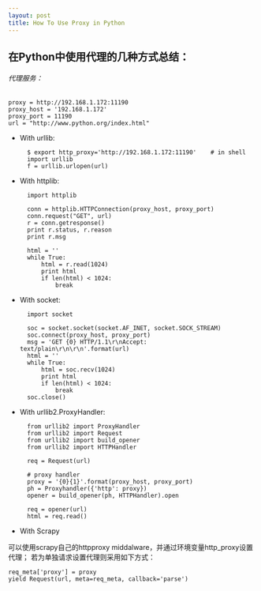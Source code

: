 ```yaml
---
layout: post
title: How To Use Proxy in Python
---
```


## 在Python中使用代理的几种方式总结：

###### 代理服务：
    
    proxy = http://192.168.1.172:11190
    proxy_host = '192.168.1.172'
    proxy_port = 11190
    url = "http://www.python.org/index.html"


* With urllib:

		$ export http_proxy='http://192.168.1.172:11190'    # in shell
		import urllib
		f = urllib.urlopen(url)
    

* With httplib:
    
    
    	import httplib

    	conn = httplib.HTTPConnection(proxy_host, proxy_port)
    	conn.request("GET", url)
    	r = conn.getresponse()
    	print r.status, r.reason
    	print r.msg

    	html = ''
    	while True:
        	html = r.read(1024)
        	print html
        	if len(html) < 1024:
            	break
    	
* With socket:

    	import socket

    	soc = socket.socket(socket.AF_INET, socket.SOCK_STREAM)
    	soc.connect(proxy_host, proxy_port)
    	msg = 'GET {0} HTTP/1.1\r\nAccept: text/plain\r\n\r\n'.format(url)
    	html = ''
    	while True:
        	html = soc.recv(1024)
        	print html
        	if len(html) < 1024:
            	break
    	soc.close()

* With urllib2.ProxyHandler:
    
    	from urllib2 import ProxyHandler
    	from urllib2 import Request
    	from urllib2 import build_opener
    	from urllib2 import HTTPHandler

    	req = Request(url)
    	
    	# proxy handler
    	proxy = '{0}{1}'.format(proxy_host, proxy_port)
    	ph = Proxyhandler({'http': proxy})
    	opener = build_opener(ph, HTTPHandler).open

    	req = opener(url)
    	html = req.read()
    
* With Scrapy

可以使用scrapy自己的httpproxy middalware，并通过环境变量http_proxy设置代理；
若为单独请求设置代理则采用如下方式：
    
    req_meta['proxy'] = proxy
   	yield Request(url, meta=req_meta, callback='parse')
